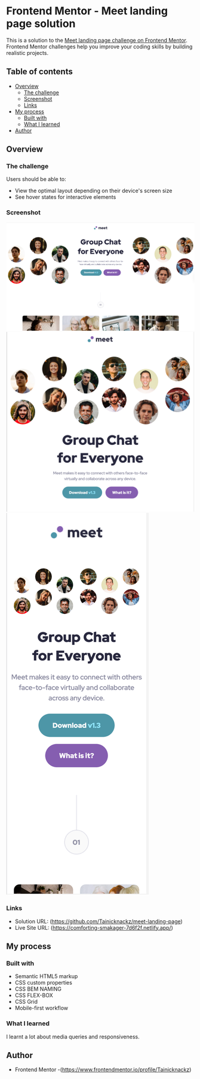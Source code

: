 # Frontend Mentor - Meet landing page solution

This is a solution to the [Meet landing page challenge on Frontend Mentor](https://www.frontendmentor.io/challenges/meet-landing-page-rbTDS6OUR). Frontend Mentor challenges help you improve your coding skills by building realistic projects.

## Table of contents

- [Overview](#overview)
  - [The challenge](#the-challenge)
  - [Screenshot](#screenshot)
  - [Links](#links)
- [My process](#my-process)
  - [Built with](#built-with)
  - [What I learned](#what-i-learned)
- [Author](#author)

## Overview

### The challenge

Users should be able to:

- View the optimal layout depending on their device's screen size
- See hover states for interactive elements

### Screenshot

![Desktop screenshot](./screenshots/Screenshot-Desktop.png)
![Tablet screenshot](./screenshots/Screenshot-Tablet.png)
![Mobile screenshot](./screenshots/Screenshot-Mobile.png)

### Links

- Solution URL: (https://github.com/Tainicknackz/meet-landing-page)
- Live Site URL: (https://comforting-smakager-7d6f2f.netlify.app/)

## My process

### Built with

- Semantic HTML5 markup
- CSS custom properties
- CSS BEM NAMING
- CSS FLEX-BOX
- CSS Grid
- Mobile-first workflow

### What I learned

I learnt a lot about media queries and responsiveness.

## Author

- Frontend Mentor -(https://www.frontendmentor.io/profile/Tainicknackz)
